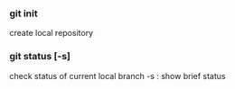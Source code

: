 ### git init
create local repository
### git status [-s]
check status of current local branch
-s : show brief status
